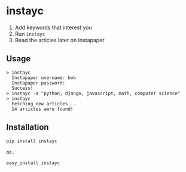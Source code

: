 instayc
=======

1. Add keywords that interest you
2. Run `instayc`
3. Read the articles later on Instapaper

Usage
-----

    > instayc
      Instapaper username: bob
      Instapaper password:
      Success!
    > instayc -a "python, django, javascript, math, computer science"
    > instayc
      Fetching new articles...
      14 articles were found!

Installation
------------

    pip install instayc

or..

    easy_install instayc
